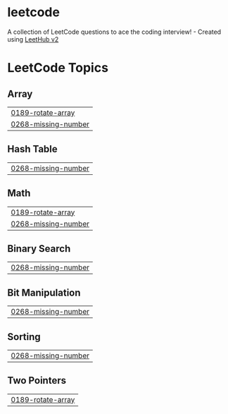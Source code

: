 # leetcode
A collection of LeetCode questions to ace the coding interview! - Created using [LeetHub v2](https://github.com/arunbhardwaj/LeetHub-2.0)

<!---LeetCode Topics Start-->
# LeetCode Topics
## Array
|  |
| ------- |
| [0189-rotate-array](https://github.com/HarshSehota/leetcode/tree/master/0189-rotate-array) |
| [0268-missing-number](https://github.com/HarshSehota/leetcode/tree/master/0268-missing-number) |
## Hash Table
|  |
| ------- |
| [0268-missing-number](https://github.com/HarshSehota/leetcode/tree/master/0268-missing-number) |
## Math
|  |
| ------- |
| [0189-rotate-array](https://github.com/HarshSehota/leetcode/tree/master/0189-rotate-array) |
| [0268-missing-number](https://github.com/HarshSehota/leetcode/tree/master/0268-missing-number) |
## Binary Search
|  |
| ------- |
| [0268-missing-number](https://github.com/HarshSehota/leetcode/tree/master/0268-missing-number) |
## Bit Manipulation
|  |
| ------- |
| [0268-missing-number](https://github.com/HarshSehota/leetcode/tree/master/0268-missing-number) |
## Sorting
|  |
| ------- |
| [0268-missing-number](https://github.com/HarshSehota/leetcode/tree/master/0268-missing-number) |
## Two Pointers
|  |
| ------- |
| [0189-rotate-array](https://github.com/HarshSehota/leetcode/tree/master/0189-rotate-array) |
<!---LeetCode Topics End-->